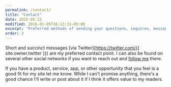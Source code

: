 ```yaml
---
permalink: /contact/
title: "Contact"
date: 2015-05-22
modified: 2016-01-05T16:13:31-05:00
excerpt: "Preferred methods of sending your questions, inquires, messages, and love letters to me."
order: 3
---
```


Short and succinct messages [via Twitter](https://twitter.com/{{ site.owner.twitter }}) are my preferred contact point. I can also be found on several other social networks if you want to reach out and [follow me](/support/#follow-me-on-social-media) there.

If you have a product, service, app, or other opportunity that you feel is a good fit for my site let me know. While I can't promise anything, there's a good chance I'll write or post about it if I think it offers value to my readers.
